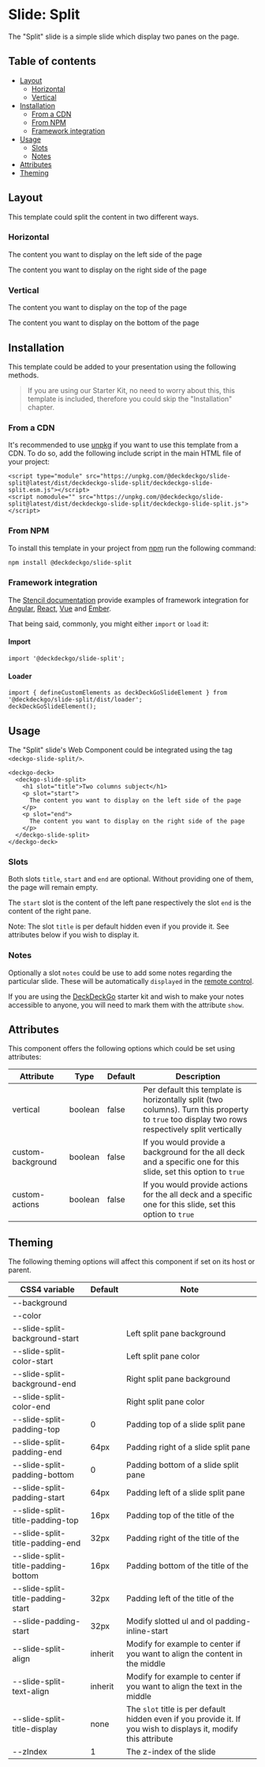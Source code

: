 # Slide: Split

The "Split" slide is a simple slide which display two panes on the page.

## Table of contents

- [Layout](#app-slide-split-layout)
  - [Horizontal](#app-slide-split-layout-horizontal)
  - [Vertical](#app-slide-split-layout-vertical)
- [Installation](#app-slide-split-installation)
  - [From a CDN](#app-slide-split-from-a-cdn)
  - [From NPM](#app-slide-split-from-npm)
  - [Framework integration](#app-slide-split-framework-integration)
- [Usage](#app-slide-split-usage)
  - [Slots](#app-slide-split-slots)
  - [Notes](#app-slide-split-notes)
- [Attributes](#app-slide-split-attributes)
- [Theming](#app-slide-split-theming)

## Layout

This template could split the content in two different ways.

### Horizontal

<div class="container ion-margin">
  <deckgo-deck embedded={true}>
    <deckgo-slide-split>
        <p slot="start">
          The content you want to display on the left side of the page
        </p>
        <p slot="end">
          The content you want to display on the right side of the page
        </p>
      </deckgo-slide-split>
  </deckgo-deck>
</div>

### Vertical

<div class="container ion-margin">
  <deckgo-deck embedded={true}>
    <deckgo-slide-split vertical={true}>
        <p slot="start">
          The content you want to display on the top of the page
        </p>
        <p slot="end">
          The content you want to display on the bottom of the page
        </p>
      </deckgo-slide-split>
  </deckgo-deck>
</div>

## Installation

This template could be added to your presentation using the following methods.

> If you are using our Starter Kit, no need to worry about this, this template is included, therefore you could skip the "Installation" chapter.

### From a CDN

It's recommended to use [unpkg](https://unpkg.com/) if you want to use this template from a CDN. To do so, add the following include script in the main HTML file of your project:

```
<script type="module" src="https://unpkg.com/@deckdeckgo/slide-split@latest/dist/deckdeckgo-slide-split/deckdeckgo-slide-split.esm.js"></script>
<script nomodule="" src="https://unpkg.com/@deckdeckgo/slide-split@latest/dist/deckdeckgo-slide-split/deckdeckgo-slide-split.js"></script>
```

### From NPM

To install this template in your project from [npm](https://www.npmjs.com/package/@deckdeckgo/slide-split) run the following command:

```bash
npm install @deckdeckgo/slide-split
```

### Framework integration

The [Stencil documentation](https://stenciljs.com/docs/overview) provide examples of framework integration for [Angular](https://stenciljs.com/docs/angular), [React](https://stenciljs.com/docs/react), [Vue](https://stenciljs.com/docs/vue) and [Ember](https://stenciljs.com/docs/ember).

That being said, commonly, you might either `import` or `load` it:

#### Import

```
import '@deckdeckgo/slide-split';
```

#### Loader

```
import { defineCustomElements as deckDeckGoSlideElement } from '@deckdeckgo/slide-split/dist/loader';
deckDeckGoSlideElement();
```

## Usage

The "Split" slide's Web Component could be integrated using the tag `<deckgo-slide-split/>`.

```
<deckgo-deck>
  <deckgo-slide-split>
    <h1 slot="title">Two columns subject</h1>
    <p slot="start">
      The content you want to display on the left side of the page
    </p>
    <p slot="end">
      The content you want to display on the right side of the page
    </p>
  </deckgo-slide-split>
</deckgo-deck>
```

### Slots

Both slots `title`, `start` and `end` are optional. Without providing one of them, the page will remain empty.

The `start` slot is the content of the left pane respectively the slot `end` is the content of the right pane.

Note: The slot `title` is per default hidden even if you provide it. See attributes below if you wish to display it.

### Notes

Optionally a slot `notes` could be use to add some notes regarding the particular slide. These will be automatically `displayed` in the [remote control](https://deckdeckgo.app).

If you are using the [DeckDeckGo] starter kit and wish to make your notes accessible to anyone, you will need to mark them with the attribute `show`.

## Attributes

This component offers the following options which could be set using attributes:

| Attribute         | Type    | Default | Description                                                                                                                                    |
| ----------------- | ------- | ------- | ---------------------------------------------------------------------------------------------------------------------------------------------- |
| vertical          | boolean | false   | Per default this template is horizontally split (two columns). Turn this property to `true` too display two rows respectively split vertically |
| custom-background | boolean | false   | If you would provide a background for the all deck and a specific one for this slide, set this option to `true`                                |
| custom-actions    | boolean | false   | If you would provide actions for the all deck and a specific one for this slide, set this option to `true`                                     |

## Theming

The following theming options will affect this component if set on its host or parent.

| CSS4 variable                      | Default | Note                                                                                                             |
| ---------------------------------- | ------- | ---------------------------------------------------------------------------------------------------------------- |
| --background                       |         |                                                                                                                  |
| --color                            |         |                                                                                                                  |
| --slide-split-background-start     |         | Left split pane background                                                                                       |
| --slide-split-color-start          |         | Left split pane color                                                                                            |
| --slide-split-background-end       |         | Right split pane background                                                                                      |
| --slide-split-color-end            |         | Right split pane color                                                                                           |
| --slide-split-padding-top          | 0       | Padding top of a slide split pane                                                                                |
| --slide-split-padding-end          | 64px    | Padding right of a slide split pane                                                                              |
| --slide-split-padding-bottom       | 0       | Padding bottom of a slide split pane                                                                             |
| --slide-split-padding-start        | 64px    | Padding left of a slide split pane                                                                               |
| --slide-split-title-padding-top    | 16px    | Padding top of the title of the                                                                                  |
| --slide-split-title-padding-end    | 32px    | Padding right of the title of the                                                                                |
| --slide-split-title-padding-bottom | 16px    | Padding bottom of the title of the                                                                               |
| --slide-split-title-padding-start  | 32px    | Padding left of the title of the                                                                                 |
| --slide-padding-start              | 32px    | Modify slotted ul and ol padding-inline-start                                                                    |
| --slide-split-align                | inherit | Modify for example to center if you want to align the content in the middle                                      |
| --slide-split-text-align           | inherit | Modify for example to center if you want to align the text in the middle                                         |
| --slide-split-title-display        | none    | The `slot` title is per default hidden even if you provide it. If you wish to displays it, modify this attribute |
| --zIndex                           | 1       | The z-index of the slide                                                                                         |

[deckdeckgo]: https://deckdeckgo.com
